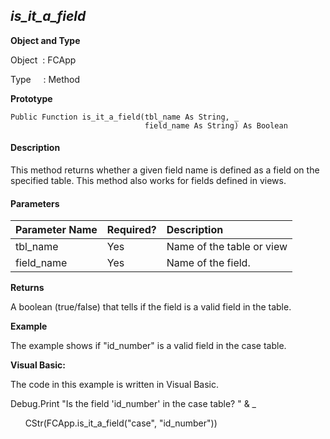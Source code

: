 _is_it_a_field_
-----------------

**Object and Type**

Object  : FCApp

Type     : Method

**Prototype**

```
Public Function is_it_a_field(tbl_name As String, _
                              field_name As String) As Boolean
``` 

#### Description

This method returns whether a given field name is defined as a field on the specified table. This method also works for fields defined in views.

#### Parameters

| Parameter Name | Required? | Description |
|:--- |:--- |:--- |
| tbl_name | Yes | Name of the table or view |
| field_name | Yes | Name of the field. |

**Returns**

A boolean (true/false) that tells if the field is a valid field in the table.

**Example**

The example shows if "id_number" is a valid field in the case table.

**Visual Basic:**

The code in this example is written in Visual Basic.

Debug.Print "Is the field 'id_number' in the case table? " & _

      CStr(FCApp.is_it_a_field("case", "id_number"))